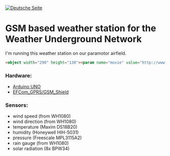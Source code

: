 [![Deutsche Seite](https://github.com/camueller/WeatherStation-Wunderground-GSM/blob/master/pics/FLAG_GERMANY.gif)](README_DE.md)

GSM based weather station for the Weather Underground Network
======
I'm running this weather station on our paramotor airfield.

```html
<object width="290" height="130"><param name="movie" value="http://www.wunderground.com/swf/pws_mini_rf_nc.swf?station=IHESSENN7&freq=&units=english&lang=EN" /><embed src="http://www.wunderground.com/swf/pws_mini_rf_nc.swf?station=IHESSENN7&freq=&units=english&lang=EN" type="application/x-shockwave-flash" width="290" height="130" /></object>
```

### Hardware:
- [Arduino UNO](https://www.arduino.cc/en/Main/ArduinoBoardUno)
- [EFCom_GPRS/GSM_Shield](http://www.elecfreaks.com/wiki/index.php?title=EFCom_GPRS/GSM_Shield)

### Sensors:
- wind speed (from WH1080)
- wind direction (from WH1080)
- temperature (Maxim DS18B20)
- humidity (Honeywell HIH-5031)
- pressure (Freescale MPL3115A2)
- rain gauge (from WH1080)
- solar radiation (8x BPW34)

